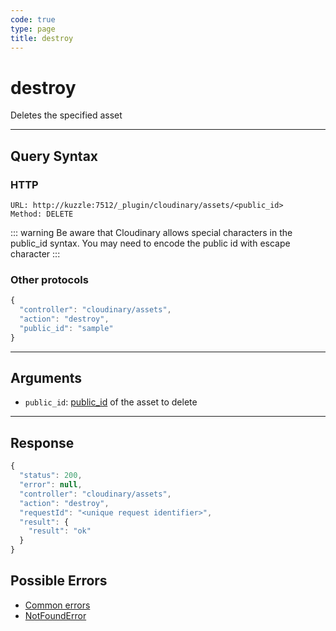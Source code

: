 ```yaml
--- 
code: true
type: page
title: destroy
--- 
```


# destroy

Deletes the specified asset

--- 

## Query Syntax 

### HTTP 

```http
URL: http://kuzzle:7512/_plugin/cloudinary/assets/<public_id>
Method: DELETE
```

::: warning
Be aware that Cloudinary allows special characters in the public_id syntax. You may need to encode the public id with escape character
:::

### Other protocols 

```js
{
  "controller": "cloudinary/assets",
  "action": "destroy",
  "public_id": "sample"
}
```
---

## Arguments 

- `public_id`: [public_id](https://cloudinary.com/documentation/upload_images#public_id_the_image_identifier) of the asset to delete

---

## Response 

```js
{
  "status": 200,
  "error": null,
  "controller": "cloudinary/assets",
  "action": "destroy",
  "requestId": "<unique request identifier>",
  "result": {
    "result": "ok"
  }
}
```

## Possible Errors 

- [Common errors](/core/1/api/essentials/errors#common-errors)
- [NotFoundError](/core/1/api/essentials/errors#specific-errors)